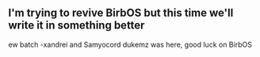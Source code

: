 ## I'm trying to revive BirbOS but this time we'll write it in something better 
ew batch
-xandrei and Samyocord
dukemz was here, good luck on BirbOS
